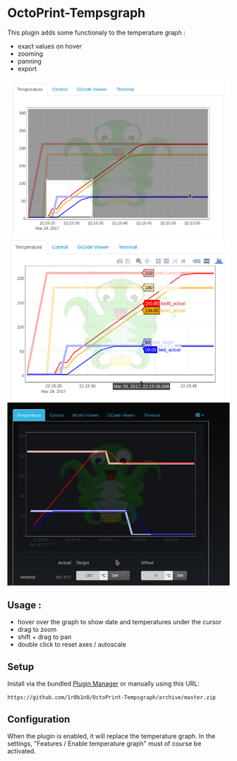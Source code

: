 # OctoPrint-Tempsgraph

This plugin adds some functionaly to the temperature graph :
* exact values on hover
* zooming
* panning
* export

![Preview: zoom](/extras/zoom.png)
![Preview: hover](/extras/hover.png)
![Preview: dark theme](/extras/dark_theme.png)

## Usage :
* hover over the graph to show date and temperatures under the cursor
* drag to zoom
* shift + drag to pan
* double click to reset axes / autoscale

## Setup

Install via the bundled [Plugin Manager](https://github.com/foosel/OctoPrint/wiki/Plugin:-Plugin-Manager)
or manually using this URL:

    https://github.com/1r0b1n0/OctoPrint-Tempsgraph/archive/master.zip

## Configuration

When the plugin is enabled, it will replace the temperature graph.
In the settings, "Features / Enable temperature graph" must of course be activated.
